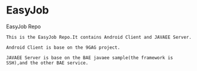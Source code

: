 EasyJob
=======

EasyJob Repo

    This is the EasyJob Repo.It contains Android Client and JAVAEE Server.

    Android Client is base on the 9GAG project.    

    JAVAEE Server is base on the BAE javaee sample(the framework is SSH),and the other BAE service.
